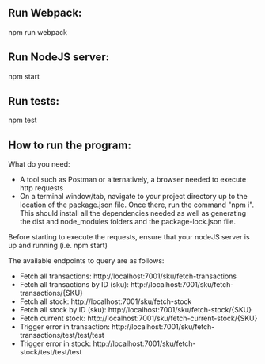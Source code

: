<h2>Run Webpack:</h2>
<p>npm run webpack</p>
<h2>Run NodeJS server:</h2>
<p>npm start</p>
<h2>Run tests:</h2>
<p>npm test</p>

<h2>How to run the program:</h2>
<p>What do you need:</p>
<ul>
    <li>A tool such as Postman or alternatively, a browser needed to execute http requests</li>
    <li>On a terminal window/tab, navigate to your project directory up to the location of the package.json file. Once there, run the command "npm i". This should install all the dependencies needed as well as generating the dist and node_modules folders and the package-lock.json file.</li>
</ul>

<p>Before starting to execute the requests, ensure that your nodeJS server is up and running (i.e. npm start)</p>
<p>The available endpoints to query are as follows:</p>
<ul>
    <li>Fetch all transactions: http://localhost:7001/sku/fetch-transactions</li>
    <li>Fetch all transactions by ID (sku): http://localhost:7001/sku/fetch-transactions/{SKU}</li>
    <li>Fetch all stock: http://localhost:7001/sku/fetch-stock</li>
    <li>Fetch all stock by ID (sku): http://localhost:7001/sku/fetch-stock/{SKU}</li>
    <li>Fetch current stock: http://localhost:7001/sku/fetch-current-stock/{SKU}</li>
    <li>Trigger error in transaction: http://localhost:7001/sku/fetch-transactions/test/test/test</li>
    <li>Trigger error in stock: http://localhost:7001/sku/fetch-stock/test/test/test</li>
</ul>
 
